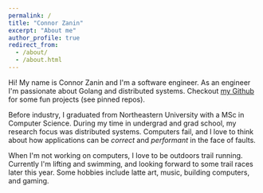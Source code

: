 ```yaml
---
permalink: /
title: "Connor Zanin"
excerpt: "About me"
author_profile: true
redirect_from: 
  - /about/
  - /about.html
---
```


Hi! My name is Connor Zanin and I'm a software engineer. As an engineer I'm
passionate about Golang and distributed systems. Checkout [my
Github](https://github.com/cnnrznn) for some fun projects (see pinned repos).

Before industry, I graduated from Northeastern University with a MSc in Computer
Science.  During my time in undergrad and grad school, my research focus was
distributed systems.  Computers fail, and I love to think about how applications
can be _correct_ and _performant_ in the face of faults.

When I'm not working on computers, I love to be outdoors trail running.
Currently I'm lifting and swimming, and looking forward to some trail races later this year.
Some hobbies include latte art, music, building computers, and gaming.
